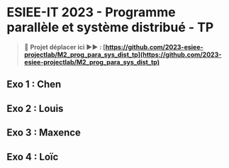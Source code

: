 # ESIEE-IT 2023 - Programme parallèle et système distribué - TP

> 🚨 **Projet déplacer ici ▶▶ : [https://github.com/2023-esiee-projectlab/M2_prog_para_sys_dist_tp](https://github.com/2023-esiee-projectlab/M2_prog_para_sys_dist_tp)**

## Exo 1 : Chen
## Exo 2 : Louis
## Exo 3 : Maxence
## Exo 4 : Loïc
